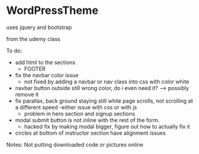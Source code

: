 # WordPressTheme


uses jquery and bootstrap

from the udemy class

To do: 
- add html to the sections
	- FOOTER
- fix the navbar color issue
	- not fixed by adding a navbar or nav class into css with color white
- navbar button outside still wrong color, do i even need it? --> possibly remove it
- fix parallax, back ground staying still while page scrolls, not scrolling at a different speed
	-either issue with css or with js
	- problem in hero section and signup sections
- modal submit button is not inline with the rest of the form.  
	- hacked fix by making modal bigger, figure out how to actually fix it
- circles at bottom of instructor section have alignment issues

Notes:
Not putting downloaded code or pictures online

